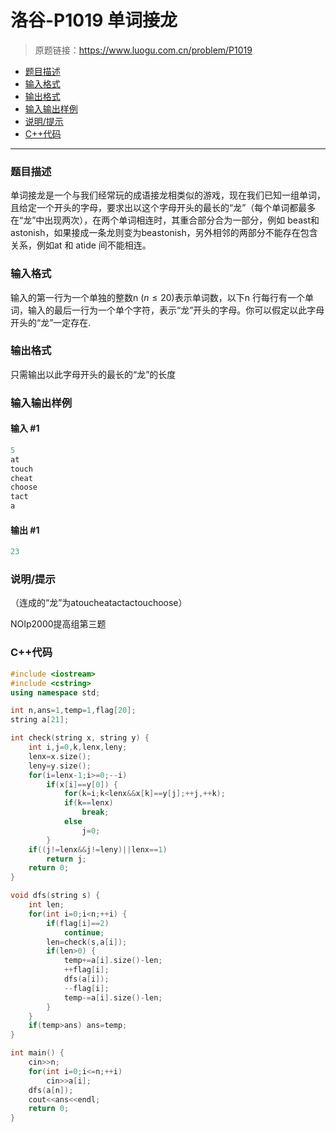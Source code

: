 # 洛谷-P1019 单词接龙

> 原题链接：https://www.luogu.com.cn/problem/P1019

- [题目描述](#题目描述)
- [输入格式](#输入格式)
- [输出格式](#输出格式)
- [输入输出样例](#输入输出样例)
- [说明/提示](#说明/提示)
- [C++代码](#C++代码)

---

### <a name="题目描述">题目描述</a>

单词接龙是一个与我们经常玩的成语接龙相类似的游戏，现在我们已知一组单词，且给定一个开头的字母，要求出以这个字母开头的最长的“龙”（每个单词都最多在“龙”中出现两次），在两个单词相连时，其重合部分合为一部分，例如 beast和astonish，如果接成一条龙则变为beastonish，另外相邻的两部分不能存在包含关系，例如at 和 atide 间不能相连。

### <a name="输入格式">输入格式</a>

输入的第一行为一个单独的整数n ($n \le 20$)表示单词数，以下n 行每行有一个单词，输入的最后一行为一个单个字符，表示“龙”开头的字母。你可以假定以此字母开头的“龙”一定存在.

### <a name="输出格式">输出格式</a>

只需输出以此字母开头的最长的“龙”的长度

### <a name="输入输出样例">输入输出样例</a>

#### 输入 #1

```c++
5
at
touch
cheat
choose
tact
a
```

#### 输出 #1

```c++
23
```

### <a name="说明/提示">说明/提示</a>

（连成的“龙”为atoucheatactactouchoose）

NOIp2000提高组第三题

### <a name="C++代码">C++代码</a>

```c++
#include <iostream>
#include <cstring>
using namespace std;

int n,ans=1,temp=1,flag[20];
string a[21];

int check(string x, string y) {
    int i,j=0,k,lenx,leny;
    lenx=x.size();
    leny=y.size();
    for(i=lenx-1;i>=0;--i)
        if(x[i]==y[0]) {
            for(k=i;k<lenx&&x[k]==y[j];++j,++k);
            if(k==lenx)
                break;
            else
                j=0;
        }
    if((j!=lenx&&j!=leny)||lenx==1)
        return j;
    return 0;
}

void dfs(string s) {
    int len;
    for(int i=0;i<n;++i) {
        if(flag[i]==2)
            continue;
        len=check(s,a[i]);
        if(len>0) {
            temp+=a[i].size()-len;
            ++flag[i];
            dfs(a[i]);
            --flag[i];
            temp-=a[i].size()-len;
        }
    }
    if(temp>ans) ans=temp;
}

int main() {
    cin>>n;
    for(int i=0;i<=n;++i)
        cin>>a[i];
    dfs(a[n]);
    cout<<ans<<endl;
    return 0;
}
```